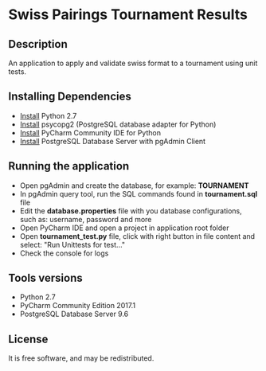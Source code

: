 # Swiss Pairings Tournament Results

## Description
An application to apply and validate swiss format to a tournament using unit tests.

## Installing Dependencies
- [Install](https://www.python.org/downloads/) Python 2.7
- [Install](http://initd.org/psycopg/docs/install.html) psycopg2 (PostgreSQL database adapter for Python)
- [Install](https://www.jetbrains.com/pycharm) PyCharm Community IDE for Python
- [Install](https://www.postgresql.org/download) PostgreSQL Database Server with pgAdmin Client

## Running the application
- Open pgAdmin and create the database, for example: **TOURNAMENT**
- In pgAdmin query tool, run the SQL commands found in **tournament.sql** file
- Edit the **database.properties** file with you database configurations, such as: username, password and more
- Open PyCharm IDE and open a project in application root folder
- Open **tournament_test.py** file, click with right button in file content and select: "Run Unittests for test..."
- Check the console for logs

## Tools versions
- Python 2.7
- PyCharm Community Edition 2017.1
- PostgreSQL Database Server 9.6

## License
It is free software, and may be redistributed.